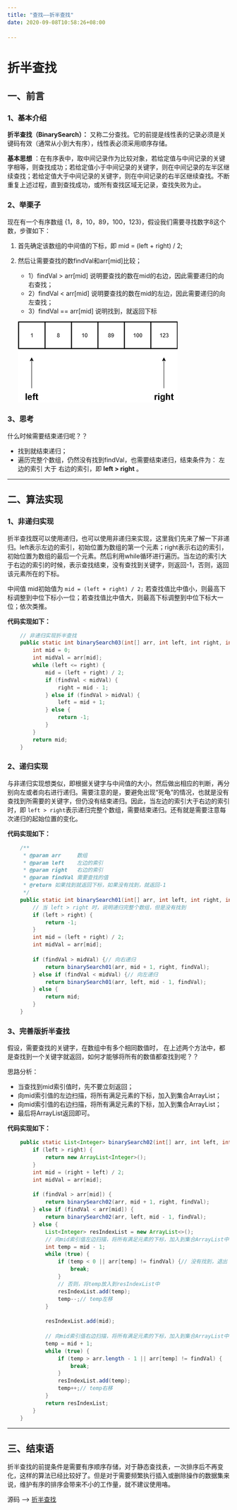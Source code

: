 ```yaml
---
title: "查找——折半查找"
date: 2020-09-08T10:58:26+08:00

---
```


# 折半查找

## 一、前言

### 1、基本介绍

**折半查找（BinarySearch）：** 又称二分查找。它的前提是线性表的记录必须是关键码有效（通常从小到大有序），线性表必须采用顺序存储。

**基本思想** ：在有序表中，取中间记录作为比较对象，若给定值与中间记录的关键字相等，则查找成功；若给定值小于中间记录的关键字，则在中间记录的左半区继续查找；若给定值大于中间记录的关键字，则在中间记录的右半区继续查找。不断重复上述过程，直到查找成功，或所有查找区域无记录，查找失败为止。

### 2、举栗子

现在有一个有序数组 {1，8，10，89，100，123}，假设我们需要寻找数字8这个数，步骤如下：

1.   首先确定该数组的中间值的下标，即 mid = (left + right) / 2;

2.   然后让需要查找的数findVal和arr[mid]比较；

     -    1）findVal > arr[mid] 说明要查找的数在mid的右边，因此需要递归的向右查找；
     -    2）findVal < arr[mid] 说明要查找的数在mid的左边，因此需要递归的向左查找；
     -    3）findVal == arr[mid] 说明找到，就返回下标

     ![binarysearch](https://github.com/QuakeWang/quakewang.github.io/blob/master/content/imag/binarySearch.png?raw=true)

### 3、思考

什么时候需要结束递归呢？？

-    找到就结束递归；
-    遍历完整个数组，仍然没有找到findVal，也需要结束递归，结束条件为： 左边的索引 大于 右边的索引，即 **left > right** 。

---

## 二、算法实现

### 1、非递归实现

折半查找既可以使用递归，也可以使用非递归来实现，这里我们先来了解一下非递归。left表示左边的索引，初始位置为数组的第一个元素；right表示右边的索引，初始位置为数组的最后一个元素。然后利用while循环进行遍历。当左边的索引大于右边的索引的时候，表示查找结束，没有查找到关键字，则返回-1，否则，返回该元素所在的下标。

中间值 mid初始值为 `mid = (left + right) / 2;` 若查找值比中值小，则最高下标调整到中位下标小一位；若查找值比中值大，则最高下标调整到中位下标大一位；依次类推。

**代码实现如下：**

```java
    // 非递归实现折半查找
    public static int binarySearch03(int[] arr, int left, int right, int findVal) {
        int mid = 0;
        int midVal = arr[mid];
        while (left <= right) {
            mid = (left + right) / 2;
            if (findVal < midVal) {
                right = mid - 1;
            } else if (findVal > midVal) {
                left = mid + 1;
            } else {
                return -1;
            }
        }
        return mid;
    }
```

### 2、递归实现

与非递归实现想类似，即根据关键字与中间值的大小，然后做出相应的判断，再分别向左或者向右进行递归。需要注意的是，要避免出现“死龟”的情况，也就是没有查找到所需要的关键字，但仍没有结束递归。因此，当左边的索引大于右边的索引时，即 `left > right`表示递归完整个数组，需要结束递归。还有就是需要注意每次递归的起始位置的变化。

**代码实现如下：**

```java
    /**
     * @param arr     数组
     * @param left    左边的索引
     * @param right   右边的索引
     * @param findVal 需要查找的值
     * @return 如果找到就返回下标，如果没有找到，就返回-1
     */
    public static int binarySearch01(int[] arr, int left, int right, int findVal) {
        // 当 left > right 时，说明递归完整个数组，但是没有找到
        if (left > right) {
            return -1;
        }
        int mid = (left + right) / 2;
        int midVal = arr[mid];

        if (findVal > midVal) {// 向右递归
            return binarySearch01(arr, mid + 1, right, findVal);
        } else if (findVal < midVal) {// 向左递归
            return binarySearch01(arr, left, mid - 1, findVal);
        } else {
            return mid;
        }
    }

```

### 3、完善版折半查找

假设，需要查找的关键字，在数组中有多个相同数值时， 在上述两个方法中，都是查找到一个关键字就返回，如何才能够将所有的数值都查找到呢？？

思路分析：

-    当查找到mid索引值时，先不要立刻返回；
-    向mid索引值的左边扫描，将所有满足元素的下标，加入到集合ArrayList；
-    向mid索引值的右边扫描，将所有满足元素的下标，加入到集合ArrayList；
-    最后将ArrayList返回即可。

**代码实现如下：**

```java
    public static List<Integer> binarySearch02(int[] arr, int left, int right, int findVal) {
        if (left > right) {
            return new ArrayList<Integer>();
        }
        int mid = (right + left) / 2;
        int midVal = arr[mid];

        if (findVal > arr[mid]) {
            return binarySearch02(arr, mid + 1, right, findVal);
        } else if (findVal < arr[mid]) {
            return binarySearch02(arr, left, mid - 1, findVal);
        } else {
            List<Integer> resIndexList = new ArrayList<>();
            // 向mid索引值左边扫描，将所有满足元素的下标，加入到集合ArrayList中
            int temp = mid - 1;
            while (true) {
                if (temp < 0 || arr[temp] != findVal) {// 没有找到，退出
                    break;
                }
                // 否则，将temp放入到resIndexList中
                resIndexList.add(temp);
                temp--;// temp左移
            }

            resIndexList.add(mid);

            // 向mid索引值右边扫描，将所有满足元素的下标，加入到集合ArrayList中
            temp = mid + 1;
            while (true) {
                if (temp > arr.length - 1 || arr[temp] != findVal) {
                    break;
                }
                resIndexList.add(temp);
                temp++;// temp右移
            }
            return resIndexList;
        }
    }
```

---

## 三、结束语

折半查找的前提条件是需要有序顺序存储，对于静态查找表，一次排序后不再变化，这样的算法已经比较好了。但是对于需要频繁执行插入或删除操作的数据集来说，维护有序的排序会带来不小的工作量，就不建议使用咯。

源码 ——> [折半查找](https://github.com/QuakeWang/DataStructure/blob/master/src/com/quake/search/BinarySearch.java)